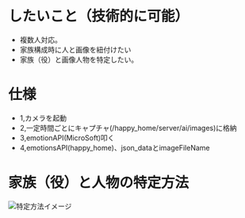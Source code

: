 # したいこと（技術的に可能）
- 複数人対応。
- 家族構成時に人と画像を紐付けたい
- 家族（役）と画像人物を特定したい。

# 仕様
- 1,カメラを起動
- 2,一定時間ごとにキャプチャ(/happy_home/server/ai/images)に格納
- 3,emotionAPI(MicroSoft)叩く
- 4,emotionsAPI(happy_home)、json_dataとimageFileName

# 家族（役）と人物の特定方法  
![特定方法イメージ](https://github.com/KokiKono/happy_home/wiki/images/emotions.jpeg)
